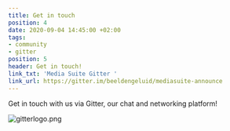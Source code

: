 ```yaml
---
title: Get in touch
position: 4
date: 2020-09-04 14:45:00 +02:00
tags:
- community
- gitter
position: 5
header: Get in touch!
link_txt: 'Media Suite Gitter '
link_url: https://gitter.im/beeldengeluid/mediasuite-announce
---
```


Get in touch with us via Gitter, our chat and networking platform!

![gitterlogo.png](/uploads/gitterlogo.png)